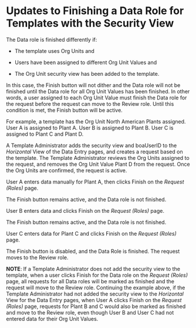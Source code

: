 # Updates to Finishing a Data Role for Templates with the Security View

The Data role is finished differently if:

  - The template uses Org Units and

  - Users have been assigned to different Org Unit Values and

  - The Org Unit security view has been added to the template.

In this case, the Finish button will not dither and the Data role will
not be finished until the Data role for all Org Unit Values has been
finished. In other words, a user assigned to each Org Unit Value must
finish the Data role for the request before the request can move to the
Review role. Until this condition is met, the Finish button will be
active.

For example, a template has the Org Unit North American Plants assigned.
User A is assigned to Plant A. User B is assigned to Plant B. User C is
assigned to Plant C and Plant D.

A Template Administrator adds the security view and boaUserID to the
<span style="font-style: italic;">Horizontal</span> View of the Data
Entry pages, and creates a request based on the template. The Template
Administrator reviews the Org Units assigned to the request, and removes
the Org Unit Value Plant D from the request. Once the Org Units are
confirmed, the request is active.

User A enters data manually for Plant A, then clicks Finish on the
<span style="font-style: italic;">Request (Roles)</span> page.

The Finish button remains active, and the Data role is not finished.

User B enters data and clicks Finish on the
<span style="font-style: italic;">Request (Roles)</span> page.

The Finish button remains active, and the Data role is not finished.

User C enters data for Plant C and clicks Finish on the
<span style="font-style: italic;">Request (Roles)</span> page.

The Finish button is disabled, and the Data Role is finished. The
request moves to the Review role.

<span style="font-weight: bold;">NOTE</span>: If a Template
Administrator does not add the security view to the template, when a
user clicks Finish for the Data role on the
<span style="font-style: italic;">Request (Roles)</span> page, all
requests for all Data roles will be marked as finished and the request
will move to the Review role. Continuing the example above, if the
Template Administrator had not added the security view to the
<span style="font-style: italic;">Horizontal</span> View for the Data
Entry pages, when User A clicks Finish on the
<span style="font-style: italic;">Request (Roles)</span> page, requests
for Plant B and C would also be marked as finished and move to the
Review role, even though User B and User C had not entered data for
their Org Unit Values.
